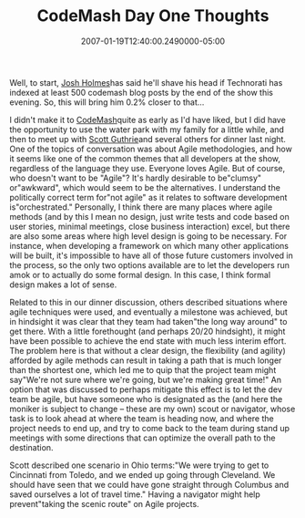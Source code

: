 ﻿---
title: CodeMash Day One Thoughts
date: "2007-01-19T12:40:00.2490000-05:00"
description: Well, to start, Josh Holmes has said he'll shave his head if
featuredImage: img/codemash-day-one-thoughts-featured.png
---

Well, to start, [Josh Holmes](http://www.joshholmes.com/Default.aspx)has said he'll shave his head if Technorati has indexed at least 500 codemash blog posts by the end of the show this evening. So, this will bring him 0.2% closer to that…

I didn't make it to [CodeMash](http://codemash.org/)quite as early as I'd have liked, but I did have the opportunity to use the water park with my family for a little while, and then to meet up with [Scott Guthrie](http://weblogs.asp.net/scottgu)and several others for dinner last night. One of the topics of conversation was about Agile methodologies, and how it seems like one of the common themes that all developers at the show, regardless of the language they use. Everyone loves Agile. But of course, who doesn't want to be "Agile"? It's hardly desirable to be"clumsy" or"awkward", which would seem to be the alternatives. I understand the politically correct term for"not agile" as it relates to software development is"orchestrated." Personally, I think there are many places where agile methods (and by this I mean no design, just write tests and code based on user stories, minimal meetings, close business interaction) excel, but there are also some areas where high level design is going to be necessary. For instance, when developing a framework on which many other applications will be built, it's impossible to have all of those future customers involved in the process, so the only two options available are to let the developers run amok or to actually do some formal design. In this case, I think formal design makes a lot of sense.

Related to this in our dinner discussion, others described situations where agile techniques were used, and eventually a milestone was achieved, but in hindsight it was clear that they team had taken"the long way around" to get there. With a little forethought (and perhaps 20/20 hindsight), it might have been possible to achieve the end state with much less interim effort. The problem here is that without a clear design, the flexibility (and agility) afforded by agile methods can result in taking a path that is much longer than the shortest one, which led me to quip that the project team might say"We're not sure where we're going, but we're making great time!" An option that was discussed to perhaps mitigate this effect is to let the dev team be agile, but have someone who is designated as the (and here the moniker is subject to change – these are my own) scout or navigator, whose task is to look ahead at where the team is heading now, and where the project needs to end up, and try to come back to the team during stand up meetings with some directions that can optimize the overall path to the destination.

Scott described one scenario in Ohio terms:"We were trying to get to Cincinnati from Toledo, and we ended up going through Cleveland. We should have seen that we could have gone straight through Columbus and saved ourselves a lot of travel time." Having a navigator might help prevent"taking the scenic route" on Agile projects.

